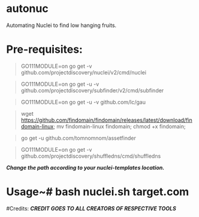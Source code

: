 # autonuc


Automating Nuclei to find low hanging fruits.

# Pre-requisites:

> GO111MODULE=on go get -v github.com/projectdiscovery/nuclei/v2/cmd/nuclei


> GO111MODULE=on go get -u -v github.com/projectdiscovery/subfinder/v2/cmd/subfinder


> GO111MODULE=on go get -u -v github.com/lc/gau


> wget https://github.com/findomain/findomain/releases/latest/download/findomain-linux; mv findomain-linux findomain; chmod +x findomain;


> go get -u github.com/tomnomnom/assetfinder


> GO111MODULE=on go get -v github.com/projectdiscovery/shuffledns/cmd/shuffledns


***Change the path according to your nuclei-templates location.***

# Usage~# bash nuclei.sh target.com

#Credits:
***CREDIT GOES TO ALL CREATORS OF RESPECTIVE TOOLS***
